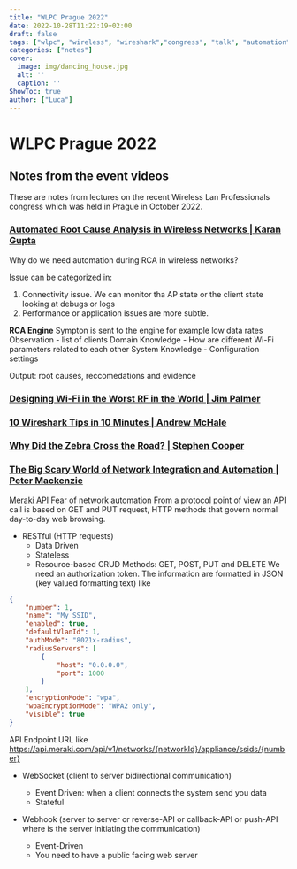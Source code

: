 ```yaml
---
title: "WLPC Prague 2022"
date: 2022-10-28T11:22:19+02:00
draft: false
tags: ["wlpc", "wireless", "wireshark","congress", "talk", "automation", "troubleshooting", "design", "roaming"]
categories: ["notes"]
cover:
  image: img/dancing_house.jpg
  alt: ''
  caption: ''
ShowToc: true
author: ["Luca"]
---
```

# WLPC Prague 2022
## Notes from the event videos
These are notes from lectures on the recent Wireless Lan Professionals congress which was held in Prague in October 2022.

### [Automated Root Cause Analysis in Wireless Networks | Karan Gupta](https://www.youtube.com/watch?v=34m0u23_izY)
Why do we need automation during RCA in wireless networks?

Issue can be categorized in:
1. Connectivity issue. We can monitor tha AP state or the client state looking at debugs or logs
2. Performance or application issues are more subtle.

**RCA Engine**
Sympton is sent to the engine for example low data rates
Observation - list of clients
Domain Knowledge - How are different Wi-Fi parameters related to each other
System Knowledge - Configuration settings

Output: root causes, reccomedations and evidence

### [Designing Wi-Fi in the Worst RF in the World | Jim Palmer](https://www.youtube.com/watch?v=03JrHGQGTG4)

### [10 Wireshark Tips in 10 Minutes | Andrew McHale](https://www.youtube.com/watch?v=SX20l-ZsiEU)

### [Why Did the Zebra Cross the Road? | Stephen Cooper](https://www.youtube.com/watch?v=j3A0-EIQueE)

### [The Big Scary World of Network Integration and Automation | Peter Mackenzie](https://www.youtube.com/watch?v=QG74IZSor_s)
[Meraki API](https://developer.cisco.com/meraki/api-v1/)
Fear of network automation
From a protocol point of view an API call is based on GET and PUT request, HTTP methods that govern normal day-to-day web browsing.
- RESTful (HTTP requests)
  - Data Driven
  - Stateless
  - Resource-based
CRUD Methods: GET, POST, PUT and DELETE
We need an authorization token. The information are formatted in JSON (key valued formatting text) like 

```json
{
    "number": 1,
    "name": "My SSID",
    "enabled": true,
    "defaultVlanId": 1,
    "authMode": "8021x-radius",
    "radiusServers": [
        {
            "host": "0.0.0.0",
            "port": 1000
        }
    ],
    "encryptionMode": "wpa",
    "wpaEncryptionMode": "WPA2 only",
    "visible": true
}
```

API Endpoint URL like https://api.meraki.com/api/v1/networks/{networkId}/appliance/ssids/{number}

- WebSocket (client to server bidirectional communication)
  - Event Driven: when a client connects the system send you data
  - Stateful
 
- Webhook (server to server or reverse-API or callback-API or push-API where is the server initiating the communication)
  - Event-Driven
  - You need to have a public facing web server
